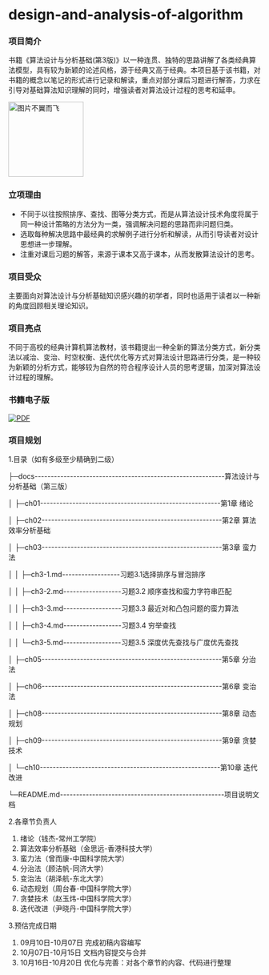 # design-and-analysis-of-algorithm
### 项目简介

书籍《算法设计与分析基础(第3版)》以一种连贯、独特的思路讲解了各类经典算法模型，具有较为新颖的论述风格，源于经典又高于经典。本项目基于该书籍，对书籍的概念以笔记的形式进行记录和解读，重点对部分课后习题进行解答，力求在引导对基础算法知识理解的同时，增强读者对算法设计过程的思考和延申。

<img src="[https://github.com/datawhalechina/design-and-analysis-of-algorithm/blob/main/docs/ch03/ch03-1.assets/background.jpg](https://baike.baidu.com/pic/%E7%AE%97%E6%B3%95%E8%AE%BE%E8%AE%A1%E4%B8%8E%E5%88%86%E6%9E%90%E5%9F%BA%E7%A1%80%EF%BC%88%E7%AC%AC3%E7%89%88%EF%BC%89/17509212/1/adaf2edda3cc7cd98d102d8b0d51363fb80e7bec3b1b?fr=lemma&fromModule=lemma_top-image&ct=single#aid=1&pic=adaf2edda3cc7cd98d102d8b0d51363fb80e7bec3b1b)" width="150" height="150" alt="图片不翼而飞"/>

### 立项理由

- 不同于以往按照排序、查找、图等分类方式，而是从算法设计技术角度将属于同一种设计策略的方法分为一类，强调解决问题的思路而非问题归类。
- 选取每种解决思路中最经典的求解例子进行分析和解读，从而引导读者对设计思想进一步理解。
- 注重对课后习题的解答，来源于课本又高于课本，从而发散算法设计的思考。

### 项目受众

主要面向对算法设计与分析基础知识感兴趣的初学者，同时也适用于读者以一种新的角度回顾相关理论知识。

### 项目亮点

不同于高校的经典计算机算法教材，该书籍提出一种全新的算法分类方式，新分类法以减治、变治、时空权衡、迭代优化等方式对算法设计思路进行分类，是一种较为新颖的分析方式，能够较为自然的符合程序设计人员的思考逻辑，加深对算法设计过程的理解。

### 书籍电子版

[![PDF](https://mybinder.org/badge_logo.svg)](https://awesome-programming-books.github.io/algorithms/%E7%AE%97%E6%B3%95%E8%AE%BE%E8%AE%A1%E4%B8%8E%E5%88%86%E6%9E%90%EF%BC%88%E7%AC%AC3%E7%89%88%EF%BC%89.pdf)


### 项目规划


1.目录（如有多级至少精确到二级）

├─docs-----------------------------------------------------------算法设计与分析基础（第三版）  

│  ├─ch01--------------------------------------------------------第1章 绪论     

│  ├─ch02--------------------------------------------------------第2章 算法效率分析基础 

│  ├─ch03--------------------------------------------------------第3章 蛮力法

│  │  ├─ch3-1.md------------------习题3.1选择排序与冒泡排序

│  │  ├─ch3-2.md------------------习题3.2 顺序查找和蛮力字符串匹配

│  │  ├─ch3-3.md------------------习题3.3 最近对和凸包问题的蛮力算法

│  │  ├─ch3-4.md------------------习题3.4 穷举查找

│  │  └─ch3-5.md------------------习题3.5 深度优先查找与广度优先查找

│  ├─ch05--------------------------------------------------------第5章 分治法

│  ├─ch06--------------------------------------------------------第6章 变治法

│  ├─ch08--------------------------------------------------------第8章 动态规划 

│  ├─ch09--------------------------------------------------------第9章 贪婪技术

│  └─ch10--------------------------------------------------------第10章  迭代改进 

└─README.md---------------------------------------------------项目说明文档 

2.各章节负责人
1. 绪论（钱杰-常州工学院）
2. 算法效率分析基础（金思远-香港科技大学）
3. 蛮力法（曾而康-中国科学院大学）
5. 分治法（顾洁帆-同济大学）
6. 变治法（胡泽航-东北大学）
8. 动态规划（周台春-中国科学院大学）
9. 贪婪技术（赵玉炜-中国科学院大学）
10. 迭代改进（尹晓丹-中国科学院大学）

3.预估完成日期

1. 09月10日-10月07日 完成初稿内容编写 
2. 10月07日-10月15日 文档内容提交与合并 
3. 10月16日-10月20日 优化与完善：对各个章节的内容、代码进行整理 


